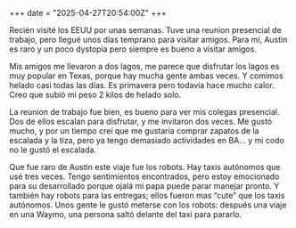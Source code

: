 +++
date = "2025-04-27T20:54:00Z"
+++

Recién visité los EEUU por unas semanas. Tuve una reunion presencial de trabajo, pero llegué unos días temprano para visitar amigos. Para mi, Austin es raro y un poco dystopia pero siempre es bueno a visitar amigos.

Mis amigos me llevaron a dos lagos, me parece que disfrutar los lagos es muy popular en Texas, porque hay mucha gente ambas veces. Y comimos helado casi todas las días. Es primavera pero todavía hace mucho calor. Creo que subió mi peso 2 kilos de helado solo.

La reunion de trabajo fue bien, es bueno para ver mis colegas presencial. Dos de ellos escalan para disfrutar, y me invitaron dos veces. Me gustó mucho, y por un tiempo creí que me gustaría comprar zapatos de la escalada y la tiza, pero ya tengo demasiado actividades en BA… y mi codo no le gustó el escalada.

Que fue raro de Austin este viaje fue los robots. Hay taxis autónomos que usé tres veces. Tengo sentimientos encontrados, pero estoy emocionado para su desarrollado porque ojalá mi papa puede parar manejar pronto. Y también hay robots para las entregas; ellos fueron mas “cute” que los taxis autónomos. Unos gente le gustó meterse con los robots: después una viaje en una Waymo, una persona saltó delante del taxi para pararlo.
